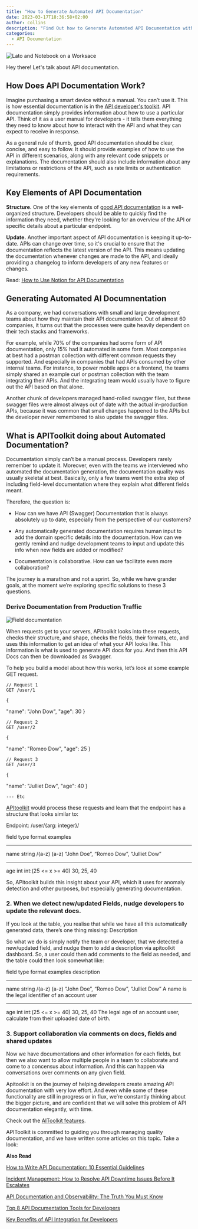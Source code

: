 ```yaml
---
title: "How to Generate Automated API Documentation"
date: 2023-03-17T18:36:58+02:00
author: collins
description: "Find Out how to Generate Automated API Documentation with APIToolkit"
categories:
  - API Documentation
--- 
```


![Lato and Notebook on a Worksace](./latop-and-notebook.jpg)

Hey there! Let's talk about API documentation.

## How Does API Documentation Work?

Imagine purchasing a smart device without a manual. You can’t use it. This is how essential documentation is in the [API developer's toolkit](https://apitoolkit.io/blog/best-api-monitoring-and-observability-tools/). API documentation simply provides information about how to use a particular API. Think of it as a user manual for developers - it tells them everything they need to know about how to interact with the API and what they can expect to receive in response.

As a general rule of thumb, good API documentation should be clear, concise, and easy to follow. It should provide examples of how to use the API in different scenarios, along with any relevant code snippets or explanations. The documentation should also include information about any limitations or restrictions of the API, such as rate limits or authentication requirements.

## Key Elements of API Documentation

**Structure.** One of the key elements of [good API documentation](https://apitoolkit.io/blog/api-documentation-and-observability-the-truth-you-must-know/) is a well-organized structure. Developers should be able to quickly find the information they need, whether they're looking for an overview of the API or specific details about a particular endpoint.

**Update.** Another important aspect of API documentation is keeping it up-to-date. APIs can change over time, so it's crucial to ensure that the documentation reflects the latest version of the API. This means updating the documentation whenever changes are made to the API, and ideally providing a changelog to inform developers of any new features or changes.

Read: [How to Use Notion for API Documentation](https://apitoolkit.io/blog/using-notion-for-documentation/)

## Generating Automated AI Documnentation

As a company, we had conversations with small and large development teams about how they maintain their API documentation. Out of almost 60 companies, it turns out that the processes were quite heavily dependent on their tech stacks and frameworks.

For example, while 70% of the companies had some form of API documentation, only 15% had it automated in some form. Most companies at best had a postman collection with different common requests they supported. And especially in companies that had APIs consumed by other internal teams. For instance,  to power mobile apps or a frontend, the teams simply shared an example curl or postman collection with the team integrating their APIs. And the integrating team would usually have to figure out the API based on that alone.

Another chunk of developers managed hand-rolled swagger files, but these swagger files were almost always out of date with the actual in-production APIs, because it was common that small changes happened to the APIs but the developer never remembered to also update the swagger files.

## What is APIToolkit doing about Automated Documentation?

Documentation simply can’t be a manual process. Developers rarely remember to update it. Moreover, even with the teams we interviewed who automated the documentation generation, the documentation quality was usually skeletal at best. Basically, only a few teams went the extra step of including field-level documentation where they explain what different fields meant.

Therefore, the question is:

- How can we have API (Swagger) Documentation that is always absolutely up to date, especially from the perspective of our customers?

- Any automatically generated documentation requires human input to add the domain specific details into the documentation. How can we gently remind and nudge development teams to input and update this info when new fields are added or modified?

- Documentation is collaborative. How can we facilitate even more collaboration?

The journey is a marathon and not a sprint. So, while we have grander goals, at the moment we’re exploring specific solutions to these 3 questions.

### Derive Documentation from Production Traffic

![Field documentation](./field_documentation.png)

When requests get to your servers, APItoolkit looks into these requests, checks their structure, and shape, checks the fields, their formats, etc, and uses this information to get an idea of what your API looks like. This information is what is used to generate API docs for you. And then this API Docs can then be downloaded as Swagger.

To help you build a model about how this works, let’s look at some example GET request.

	// Request 1
	GET /user/1
	
	{
  "name": "John Dow",
  "age": 30
	}
	
	
	// Request 2
	GET /user/2
	
	{
  "name": "Romeo Dow",
  "age": 25
	}
	
	
	// Request 3
	GET /user/3 

	{
  "name": "Julliet Dow",
  "age": 40
	}
	
	--- Etc

[APItoolkit](https://apitoolkit.io/) would process these requests and learn that the endpoint has a structure that looks similar to:

Endpoint: /user/{arg: integer}/

field	type	format	examples

---

name	string	/(a-z) (a-z)	“John Doe”, “Romeo Dow”, “Julliet Dow”

---

age	int	int:(25 <= x >= 40)	30, 25, 40

So, APitoolkit builds this insight about your API, which it uses for anomaly detection and other purposes, but especially generating documentation.

### 2. When we detect new/updated Fields, nudge developers to update the relevant docs.

If you look at the table, you realise that while we have all this automatically generated data, there’s one thing missing: Description

So what we do is simply notify the team or developer, that we detected a new/updated field, and nudge them to add a description via apitoolkit dashboard. So, a user could then add comments to the field as needed, and the table could then look somewhat like:

field	type	format	examples	description

---

name	string	/(a-z) (a-z)	“John Doe”, “Romeo Dow”, “Julliet Dow”	A name is the legal identifier of an account user

---

age	int	int:(25 <= x >= 40)	30, 25, 40	The legal age of an account user, calculate from their uploaded date of birth.

### 3. Support collaboration via comments on docs, fields and shared updates

Now we have documentations and other information for each fields, but then we also want to allow multiple people in a team to collaborate and come to a concensus about information. And this can happen via conversations over comments on any given field.

Apitoolkit is on the journey of helping developers create amazing API documentation with very low effort. And even while some of these functionality are still in progress or in flux, we’re constantly thinking about the bigger picture, and are confident that we will solve this problem of API documentation elegantly, with time.

Check out the [AIToolkit features](https://apitoolkit.io/).

APIToolkit is committed to guiding you through managing quality documentation, and we have written some articles on this topic. Take a look:

**Also Read**

[How to Write API Documentation: 10 Essential Guidelines](https://apitoolkit.io/blog/how-to-write-api-docs/)

[Incident Management: How to Resolve API Downtime Issues Before It Escalates](https://apitoolkit.io/blog/api-downtime/)

[API Documentation and Observability: The Truth You Must Know](https://apitoolkit.io/blog/api-documentation-and-observability-the-truth-you-must-know/)

[Top 8 API Documentation Tools for Developers](https://apitoolkit.io/blog/top-8-api-documentation-tools-for-developers/)

[Key Benefits of API Integration for Developers](https://apitoolkit.io/blog/benefits-of-api-integration/)
